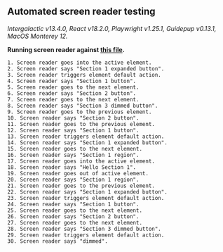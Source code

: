 ## Automated screen reader testing

_Intergalactic v13.4.0, React v18.2.0, Playwright v1.25.1,
Guidepup v0.13.1, MacOS Monterey 12._

**Running screen reader against [this file](https://github.com/semrush/intergalactic/blob/master/website/docs/components/accordion/examples/base.jsx).**

```
1. Screen reader goes into the active element.
2. Screen reader says "Section 1 expanded button".
3. Screen reader triggers element default action.
4. Screen reader says "Section 1 button".
5. Screen reader goes to the next element.
6. Screen reader says "Section 2 button".
7. Screen reader goes to the next element.
8. Screen reader says "Section 3 dimmed button".
9. Screen reader goes to the previous element.
10. Screen reader says "Section 2 button".
11. Screen reader goes to the previous element.
12. Screen reader says "Section 1 button".
13. Screen reader triggers element default action.
14. Screen reader says "Section 1 expanded button".
15. Screen reader goes to the next element.
16. Screen reader says "Section 1 region".
17. Screen reader goes into the active element.
18. Screen reader says "Hello Section 1".
19. Screen reader goes out of active element.
20. Screen reader says "Section 1 region".
21. Screen reader goes to the previous element.
22. Screen reader says "Section 1 expanded button".
23. Screen reader triggers element default action.
24. Screen reader says "Section 1 button".
25. Screen reader goes to the next element.
26. Screen reader says "Section 2 button".
27. Screen reader goes to the next element.
28. Screen reader says "Section 3 dimmed button".
29. Screen reader triggers element default action.
30. Screen reader says "dimmed".
```
